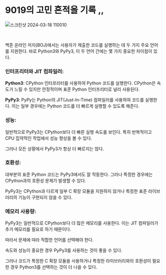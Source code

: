 # 9019의 고민 흔적을 기록 ,,

![스크린샷 2024-03-18 110010](https://github.com/Nahhh-j/Baekjoon-algorithm/assets/105144666/1198c740-83ac-4880-a14a-4fd7c9fe2cae)


<br/>

백준 온라인 저지(BOJ)에서는 사용자가 제출한 코드를 실행하는 데 두 가지 주요 언어를 지원한다.
바로 Python3와 PyPy3, 이 두 언어 간에는 몇 가지 중요한 차이점이 있다.

### 인터프리터와 JIT 컴파일러:
**Python3**: CPython 인터프리터를 사용하여 Python 코드를 실행한다. CPython은 속도가 느릴 수 있지만 안정적이며 표준 Python 인터프리터로 널리 사용된다.

**PyPy3**: PyPy는 Python의 JIT(Just-In-Time) 컴파일러를 사용하여 코드를 실행한다. 이는 일부 경우에는 Python 코드를 더 빠르게 실행할 수 있도록 해준다.

### 성능:
일반적으로 PyPy3는 CPython보다 더 빠른 실행 속도를 보인다. 특히 반복적이고 CPU 집약적인 작업에서 성능 향상을 볼 수 있다. 

그러나 모든 상황에서 PyPy3가 항상 더 빠르지는 않다.

### 호환성:
대부분의 표준 Python 코드는 PyPy3에서도 잘 작동한다. 
그러나 특정한 경우에는 CPython과의 호환성 문제가 발생할 수 있다. 

PyPy3는 CPython과 다르게 일부 C 확장 모듈을 지원하지 않거나 특정한 표준 라이브러리의 기능이 구현되지 않을 수 있다.

### 메모리 사용량:

PyPy3는 일반적으로 CPython보다 더 많은 메모리를 사용한다. 이는 JIT 컴파일러가 추가 메모리를 필요로 하기 때문이다.

따라서 문제에 따라 적합한 언어를 선택해야 한다. 

속도와 성능이 중요한 경우 PyPy3를 사용하는 것이 좋을 수 있다. 

그러나 코드가 특정한 C 확장 모듈을 사용하거나 특정한 라이브러리와의 호환성이 필요한 경우 Python3를 선택하는 것이 더 나을 수 있다.
